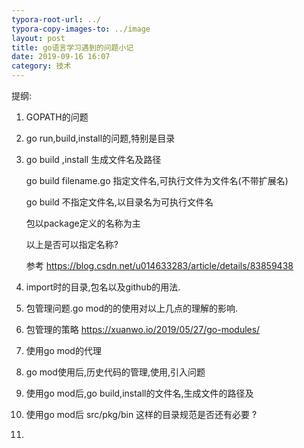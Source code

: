 ```yaml
---
typora-root-url: ../
typora-copy-images-to: ../image
layout: post
title: go语言学习遇到的问题小记
date: 2019-09-16 16:07
category: 技术
---
```


提纲:

1. GOPATH的问题

2. go run,build,install的问题,特别是目录

3. go build ,install 生成文件名及路径 

   go build filename.go 指定文件名,可执行文件为文件名(不带扩展名)

   go build 不指定文件名,以目录名为可执行文件名

   包以package定义的名称为主

   以上是否可以指定名称?

   参考 https://blog.csdn.net/u014633283/article/details/83859438

4. import时的目录,包名以及github的用法.

5. 包管理问题.go mod的的使用对以上几点的理解的影响.

6. 包管理的策略 https://xuanwo.io/2019/05/27/go-modules/

7. 使用go mod的代理

8. go mod使用后,历史代码的管理,使用,引入问题

9. 使用go mod后,go build,install的文件名,生成文件的路径及

10. 使用go mod后  src/pkg/bin 这样的目录规范是否还有必要 ?

11. 

